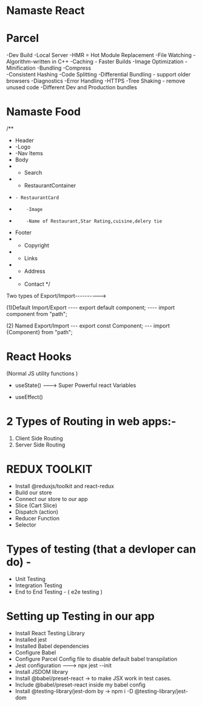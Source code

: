 # Namaste React


# Parcel
-Dev Build
-Local Server
-HMR = Hot Module Replacement
-File Watching -Algorithm-written in C++
-Caching - Faster Builds 
-Image Optimization
-Minification
-Bundling
-Compress   
-Consistent Hashing
-Code Splitting
-Differential Bundling - support older browsers
-Diagnostics
-Error Handling
-HTTPS
-Tree Shaking - remove unused code
-Different Dev and Production bundles






# Namaste Food

/**  
 * Header
 *  -Logo
 *  -Nav Items
 * Body
 *  - Search
 *  - RestaurantContainer
 *     - RestaurantCard
 *         -Image
 *         -Name of Restaurant,Star Rating,cuisine,delery tie
 * Footer
 *  - Copyright
 *  - Links
 *  - Address
 *  - Contact
*/




Two types of Export/Import---------->

(1)Default Import/Export
---- export default component;
---- import component  from "path";


(2) Named Export/Import
--- export const Component;
--- import {Component} from "path";



# React Hooks
(Normal JS utility functions )

- useState() ---> Super Powerful react Variables

- useEffect()


# 2 Types of Routing in web apps:-
1. Client Side Routing
2. Server Side Routing 






# REDUX TOOLKIT

- Install @reduxjs/toolkit and react-redux
- Build our store
- Connect our store to our app
- Slice (Cart Slice)
- Dispatch (action)
- Reducer Function
- Selector 





# Types of testing (that a devloper can do) -
- Unit Testing
- Integration Testing
- End to End Testing - ( e2e testing )





# Setting up Testing in our app
- Install React Testing Library
- Installed jest
- Installed Babel dependencies
- Configure Babel
- Configure Parcel Config file to disable default babel transpilation 
- Jest configuration ---> npx jest --init
- Install JSDOM library
 - Install @babel/preset-react -> to make JSX work  in test cases.
- Include @babel/preset-react inside my babel config
- Install @testing-library/jest-dom by -> npm i -D @testing-library/jest-dom